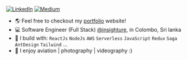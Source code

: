 [![LinkedIn](https://img.shields.io/badge/LinkedIn-%230077B5.svg?logo=linkedin&logoColor=white)](https://www.linkedin.com/in/kaveesha-nethruwan-346910199/)
[![Medium](https://img.shields.io/badge/Medium-12100E?logo=medium&logoColor=white)](https://medium.com/@kaveeshanethruwan)

- 🌎 Feel free to checkout my [portfolio](https://thekaveesha.com/) website!
- 💻 Software Engineer (Full Stack) [@insighture](https://www.insighture.com/), in Colombo, Sri lanka
- 🔧 I build with: `ReactJs` `NodeJs` `AWS` `Serverless` `JavaScript` `Redux` `Saga` `AntDesign` `Tailwind` ...
- 🚀 I enjoy aviation | photography | videography :)
